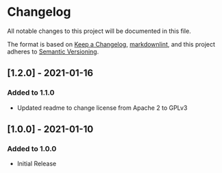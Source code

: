 # Changelog

All notable changes to this project will be documented in this file.

The format is based on [Keep a Changelog](https://keepachangelog.com/en/1.0.0/),
[markdownlint](https://dlaa.me/markdownlint/),
and this project adheres to [Semantic Versioning](https://semver.org/spec/v2.0.0.html).

## [1.2.0] - 2021-01-16

### Added to 1.1.0

- Updated readme to change license from Apache 2 to GPLv3

## [1.0.0] - 2021-01-10

### Added to 1.0.0

- Initial Release
